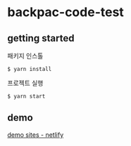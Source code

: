 # backpac-code-test

## getting started

패키지 인스톨

`$ yarn install`

프로젝트 실행

`$ yarn start`

## demo

[demo sites - netlify](https://lively-trifle-99245e.netlify.app/)
